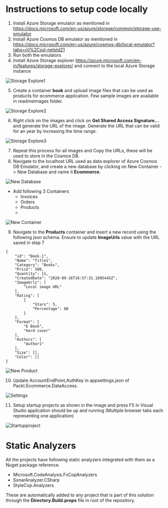 # Instructions to setup code locally

1) Install Azure Storage emulator as mentioned in https://docs.microsoft.com/en-us/azure/storage/common/storage-use-emulator
2) Install Azure Cosmos DB emulator as mentioned in https://docs.microsoft.com/en-us/azure/cosmos-db/local-emulator?tabs=cli%2Cssl-netstd21
3) Run both the emulators
4) Install Azure Storage explorer https://azure.microsoft.com/en-in/features/storage-explorer/ and connect to the local Azure Storage instance

![Storage Explore1](readmeimages/Storage-Explorer1.PNG)

5) Create a container **book** and upload image files that can be used as products for ecommerce application. Few sample images are available in readmeimages folder.

![Storage Explore2](readmeimages/Storage-Explorer2.PNG)

6) Right click on the images and click on **Get Shared Access Signature...** and generate the URL of the image. Generate the URL that can be valid for an year by increasing the time range.

![Storage Explore3](readmeimages/Storage-Explorer3.PNG)

7) Repeat this process for all images and Copy the URLs, these will be used to store in the Cosmos DB.
8) Navigate to the localhost URL used as data explorer of Azure Cosmos DB Emulator, and create a new database by clicking on New Container -> New Database and name it **Ecommerce**. 

![New Database](readmeimages/New-Database.png)
- Add following 3 Containers
  - Invoices
  - Orders
  - Products
  - 
![New Container](readmeimages/New-Container.png)

9) Navigate to the **Products** container and insert a new record using the following json schema. Ensure to update **ImageUrls** value with the URL saved in step 7

```
{
    "id": "Book.1",
    "Name": "Title1",
    "Category": "Books",
    "Price": 500,
    "Quantity": 11,
    "CreatedDate": "2020-09-16T16:57:31.1095445Z",
    "ImageUrls": [
        "Local image URL" 
    ],
    "Rating": [
        {
            "Stars": 5,
            "Percentage": 80
        }
    ],
    "Format": [
        "E Book",
        "Hard cover"
    ],
    "Authors": [
        "Author1"
    ],
    "Size": [],
    "Color": []
}
```

![New Product](readmeimages/ProductInsert.png)

10) Update AccountEndPoint,AuthKey in appsettings.json of Packt.Ecommerce.DataAccess.

![Settings](readmeimages/settings.PNG)

11) Setup startup projects as shown in the image and press F5 in Visual Studio application should be up and running (Multiple browser tabs each representing one application)

![Startupproject](readmeimages/StartupProject.PNG)


# Static Analyzers

All the projects have following static analyzers integrated with them as a Nuget package reference.

- Microsoft.CodeAnalysis.FxCopAnalyzers
- SonarAnalyzer.CSharp
- StyleCop.Analyzers

These are automatically added to any project that is part of this solution through the **Directory.Build.props** file in root of the repository.
